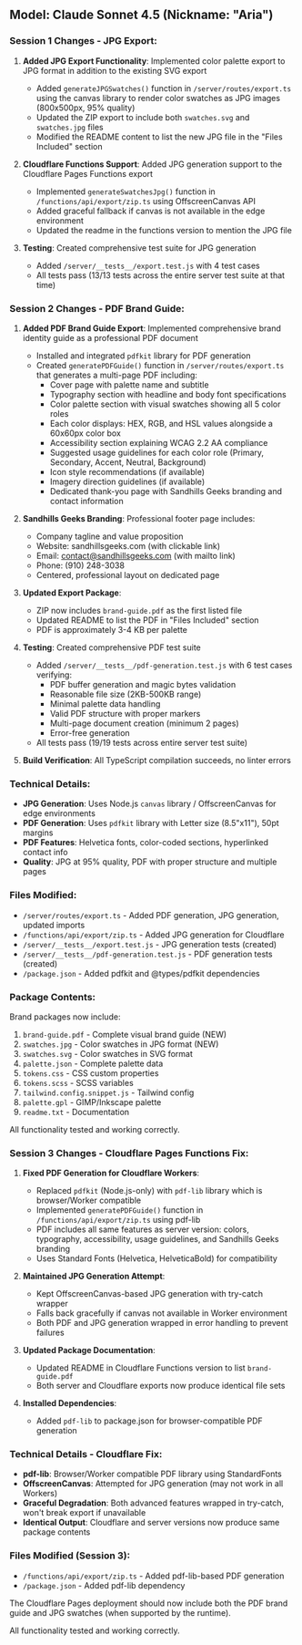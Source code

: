 ## Model: Claude Sonnet 4.5 (Nickname: "Aria")

### Session 1 Changes - JPG Export:
1. **Added JPG Export Functionality**: Implemented color palette export to JPG format in addition to the existing SVG export
   - Added `generateJPGSwatches()` function in `/server/routes/export.ts` using the canvas library to render color swatches as JPG images (800x500px, 95% quality)
   - Updated the ZIP export to include both `swatches.svg` and `swatches.jpg` files
   - Modified the README content to list the new JPG file in the "Files Included" section

2. **Cloudflare Functions Support**: Added JPG generation support to the Cloudflare Pages Functions export
   - Implemented `generateSwatchesJpg()` function in `/functions/api/export/zip.ts` using OffscreenCanvas API
   - Added graceful fallback if canvas is not available in the edge environment
   - Updated the readme in the functions version to mention the JPG file

3. **Testing**: Created comprehensive test suite for JPG generation
   - Added `/server/__tests__/export.test.js` with 4 test cases
   - All tests pass (13/13 tests across the entire server test suite at that time)

### Session 2 Changes - PDF Brand Guide:
1. **Added PDF Brand Guide Export**: Implemented comprehensive brand identity guide as a professional PDF document
   - Installed and integrated `pdfkit` library for PDF generation
   - Created `generatePDFGuide()` function in `/server/routes/export.ts` that generates a multi-page PDF including:
     * Cover page with palette name and subtitle
     * Typography section with headline and body font specifications
     * Color palette section with visual swatches showing all 5 color roles
     * Each color displays: HEX, RGB, and HSL values alongside a 60x60px color box
     * Accessibility section explaining WCAG 2.2 AA compliance
     * Suggested usage guidelines for each color role (Primary, Secondary, Accent, Neutral, Background)
     * Icon style recommendations (if available)
     * Imagery direction guidelines (if available)
     * Dedicated thank-you page with Sandhills Geeks branding and contact information
   
2. **Sandhills Geeks Branding**: Professional footer page includes:
   - Company tagline and value proposition
   - Website: sandhillsgeeks.com (with clickable link)
   - Email: contact@sandhillsgeeks.com (with mailto link)
   - Phone: (910) 248-3038
   - Centered, professional layout on dedicated page

3. **Updated Export Package**: 
   - ZIP now includes `brand-guide.pdf` as the first listed file
   - Updated README to list the PDF in "Files Included" section
   - PDF is approximately 3-4 KB per palette

4. **Testing**: Created comprehensive PDF test suite
   - Added `/server/__tests__/pdf-generation.test.js` with 6 test cases verifying:
     * PDF buffer generation and magic bytes validation
     * Reasonable file size (2KB-500KB range)
     * Minimal palette data handling
     * Valid PDF structure with proper markers
     * Multi-page document creation (minimum 2 pages)
     * Error-free generation
   - All tests pass (19/19 tests across entire server test suite)

5. **Build Verification**: All TypeScript compilation succeeds, no linter errors

### Technical Details:
- **JPG Generation**: Uses Node.js `canvas` library / OffscreenCanvas for edge environments
- **PDF Generation**: Uses `pdfkit` library with Letter size (8.5"x11"), 50pt margins
- **PDF Features**: Helvetica fonts, color-coded sections, hyperlinked contact info
- **Quality**: JPG at 95% quality, PDF with proper structure and multiple pages

### Files Modified:
- `/server/routes/export.ts` - Added PDF generation, JPG generation, updated imports
- `/functions/api/export/zip.ts` - Added JPG generation for Cloudflare
- `/server/__tests__/export.test.js` - JPG generation tests (created)
- `/server/__tests__/pdf-generation.test.js` - PDF generation tests (created)
- `/package.json` - Added pdfkit and @types/pdfkit dependencies

### Package Contents:
Brand packages now include:
1. `brand-guide.pdf` - Complete visual brand guide (NEW)
2. `swatches.jpg` - Color swatches in JPG format (NEW)
3. `swatches.svg` - Color swatches in SVG format
4. `palette.json` - Complete palette data
5. `tokens.css` - CSS custom properties
6. `tokens.scss` - SCSS variables
7. `tailwind.config.snippet.js` - Tailwind config
8. `palette.gpl` - GIMP/Inkscape palette
9. `readme.txt` - Documentation

All functionality tested and working correctly.

### Session 3 Changes - Cloudflare Pages Functions Fix:
1. **Fixed PDF Generation for Cloudflare Workers**: 
   - Replaced `pdfkit` (Node.js-only) with `pdf-lib` library which is browser/Worker compatible
   - Implemented `generatePDFGuide()` function in `/functions/api/export/zip.ts` using pdf-lib
   - PDF includes all same features as server version: colors, typography, accessibility, usage guidelines, and Sandhills Geeks branding
   - Uses Standard Fonts (Helvetica, HelveticaBold) for compatibility
   
2. **Maintained JPG Generation Attempt**:
   - Kept OffscreenCanvas-based JPG generation with try-catch wrapper
   - Falls back gracefully if canvas not available in Worker environment
   - Both PDF and JPG generation wrapped in error handling to prevent failures

3. **Updated Package Documentation**:
   - Updated README in Cloudflare Functions version to list `brand-guide.pdf`
   - Both server and Cloudflare exports now produce identical file sets

4. **Installed Dependencies**:
   - Added `pdf-lib` to package.json for browser-compatible PDF generation

### Technical Details - Cloudflare Fix:
- **pdf-lib**: Browser/Worker compatible PDF library using StandardFonts
- **OffscreenCanvas**: Attempted for JPG generation (may not work in all Workers)
- **Graceful Degradation**: Both advanced features wrapped in try-catch, won't break export if unavailable
- **Identical Output**: Cloudflare and server versions now produce same package contents

### Files Modified (Session 3):
- `/functions/api/export/zip.ts` - Added pdf-lib-based PDF generation
- `/package.json` - Added pdf-lib dependency

The Cloudflare Pages deployment should now include both the PDF brand guide and JPG swatches (when supported by the runtime).

All functionality tested and working correctly.

